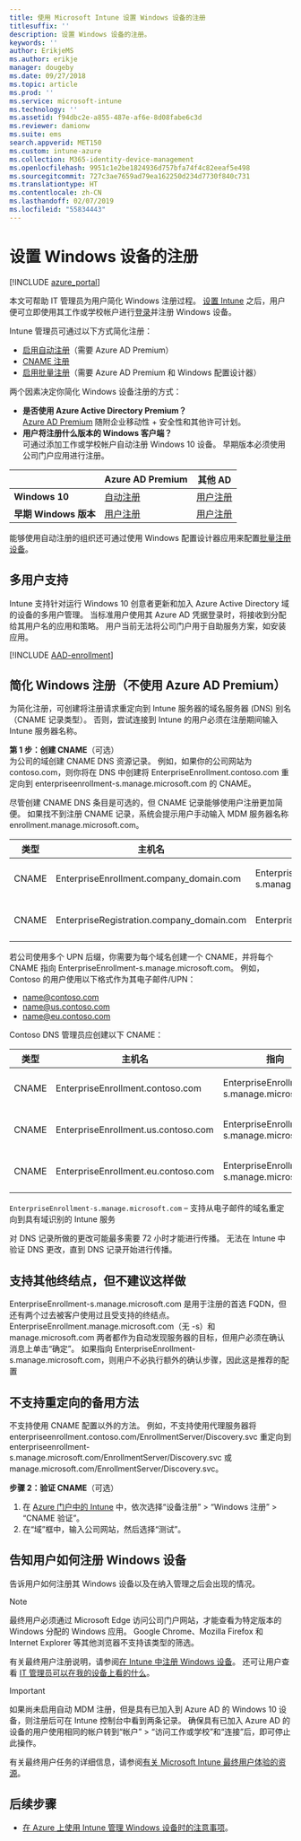 ```yaml
---
title: 使用 Microsoft Intune 设置 Windows 设备的注册
titlesuffix: ''
description: 设置 Windows 设备的注册。
keywords: ''
author: ErikjeMS
ms.author: erikje
manager: dougeby
ms.date: 09/27/2018
ms.topic: article
ms.prod: ''
ms.service: microsoft-intune
ms.technology: ''
ms.assetid: f94dbc2e-a855-487e-af6e-8d08fabe6c3d
ms.reviewer: damionw
ms.suite: ems
search.appverid: MET150
ms.custom: intune-azure
ms.collection: M365-identity-device-management
ms.openlocfilehash: 9951c1e2be1824936d757bfa74f4c82eeaf5e498
ms.sourcegitcommit: 727c3ae7659ad79ea162250d234d7730f840c731
ms.translationtype: HT
ms.contentlocale: zh-CN
ms.lasthandoff: 02/07/2019
ms.locfileid: "55834443"
---
```

# <a name="set-up-enrollment-for-windows-devices"></a>设置 Windows 设备的注册

[!INCLUDE [azure_portal](./includes/azure_portal.md)]

本文可帮助 IT 管理员为用户简化 Windows 注册过程。 [设置 Intune](setup-steps.md) 之后，用户便可立即使用其工作或学校帐户进行[登录](https://docs.microsoft.com/intune-user-help/enroll-your-device-in-intune-windows)并注册 Windows 设备。  

Intune 管理员可通过以下方式简化注册：
- [启用自动注册](#enable-windows-10-automatic-enrollment)（需要 Azure AD Premium）
- [CNAME 注册](#simplify-windows-enrollment-without-azure-ad-premium)
- [启用批量注册](windows-bulk-enroll.md)（需要 Azure AD Premium 和 Windows 配置设计器）

两个因素决定你简化 Windows 设备注册的方式：

- **是否使用 Azure Active Directory Premium？** <br>[Azure AD Premium](https://docs.microsoft.com/azure/active-directory/active-directory-get-started-premium) 随附企业移动性 + 安全性和其他许可计划。
- **用户将注册什么版本的 Windows 客户端？** <br>可通过添加工作或学校帐户自动注册 Windows 10 设备。 早期版本必须使用公司门户应用进行注册。

||**Azure AD Premium**|**其他 AD**|
|----------|---------------|---------------|  
|**Windows 10**|[自动注册](#enable-windows-10-automatic-enrollment) |[用户注册](#enable-windows-enrollment-without-azure-ad-premium)|
|**早期 Windows 版本**|[用户注册](#enable-windows-enrollment-without-azure-ad-premium)|[用户注册](#enable-windows-enrollment-without-azure-ad-premium)|

能够使用自动注册的组织还可通过使用 Windows 配置设计器应用来配置[批量注册设备](windows-bulk-enroll.md)。

## <a name="multi-user-support"></a>多用户支持

Intune 支持针对运行 Windows 10 创意者更新和加入 Azure Active Directory 域的设备的多用户管理。 当标准用户使用其 Azure AD 凭据登录时，将接收到分配给其用户名的应用和策略。 用户当前无法将公司门户用于自助服务方案，如安装应用。

[!INCLUDE [AAD-enrollment](./includes/win10-automatic-enrollment-aad.md)]

## <a name="simplify-windows-enrollment-without-azure-ad-premium"></a>简化 Windows 注册（不使用 Azure AD Premium）
为简化注册，可创建将注册请求重定向到 Intune 服务器的域名服务器 (DNS) 别名（CNAME 记录类型）。 否则，尝试连接到 Intune 的用户必须在注册期间输入 Intune 服务器名称。

**第 1 步：创建 CNAME**（可选）<br>
为公司的域创建 CNAME DNS 资源记录。 例如，如果你的公司网站为 contoso.com，则你将在 DNS 中创建将 EnterpriseEnrollment.contoso.com 重定向到 enterpriseenrollment-s.manage.microsoft.com 的 CNAME。

尽管创建 CNAME DNS 条目是可选的，但 CNAME 记录能够使用户注册更加简便。 如果找不到注册 CNAME 记录，系统会提示用户手动输入 MDM 服务器名称 enrollment.manage.microsoft.com。

|类型|主机名|指向|TTL|
|----------|---------------|---------------|---|
|CNAME|EnterpriseEnrollment.company_domain.com|EnterpriseEnrollment-s.manage.microsoft.com| 1 小时|
|CNAME|EnterpriseRegistration.company_domain.com|EnterpriseRegistration.windows.net|1 小时|

若公司使用多个 UPN 后缀，你需要为每个域名创建一个 CNAME，并将每个 CNAME 指向 EnterpriseEnrollment-s.manage.microsoft.com。 例如，Contoso 的用户使用以下格式作为其电子邮件/UPN：

- name@contoso.com
- name@us.contoso.com
- name@eu.contoso.com

Contoso DNS 管理员应创建以下 CNAME：

|类型|主机名|指向|TTL|  
|----------|---------------|---------------|---|
|CNAME|EnterpriseEnrollment.contoso.com|EnterpriseEnrollment-s.manage.microsoft.com|1 小时|
|CNAME|EnterpriseEnrollment.us.contoso.com|EnterpriseEnrollment-s.manage.microsoft.com|1 小时|
|CNAME|EnterpriseEnrollment.eu.contoso.com|EnterpriseEnrollment-s.manage.microsoft.com| 1 小时|

`EnterpriseEnrollment-s.manage.microsoft.com` – 支持从电子邮件的域名重定向到具有域识别的 Intune 服务

对 DNS 记录所做的更改可能最多需要 72 小时才能进行传播。 无法在 Intune 中验证 DNS 更改，直到 DNS 记录开始进行传播。

## <a name="additional-endpoints-are-supported-but-not-recommended"></a>支持其他终结点，但不建议这样做
EnterpriseEnrollment-s.manage.microsoft.com 是用于注册的首选 FQDN，但还有两个过去被客户使用过且受支持的终结点。 EnterpriseEnrollment.manage.microsoft.com（无 -s）和 manage.microsoft.com 两者都作为自动发现服务器的目标，但用户必须在确认消息上单击“确定”。 如果指向 EnterpriseEnrollment-s.manage.microsoft.com，则用户不必执行额外的确认步骤，因此这是推荐的配置

## <a name="alternate-methods-of-redirection-are-not-supported"></a>不支持重定向的备用方法
不支持使用 CNAME 配置以外的方法。 例如，不支持使用代理服务器将 enterpriseenrollment.contoso.com/EnrollmentServer/Discovery.svc 重定向到 enterpriseenrollment-s.manage.microsoft.com/EnrollmentServer/Discovery.svc 或 manage.microsoft.com/EnrollmentServer/Discovery.svc。

**步骤 2：验证 CNAME**（可选）<br>
1. 在 [Azure 门户中的 Intune](https://aka.ms/intuneportal) 中，依次选择“设备注册” > “Windows 注册” > “CNAME 验证”。
2. 在“域”框中，输入公司网站，然后选择“测试”。

## <a name="tell-users-how-to-enroll-windows-devices"></a>告知用户如何注册 Windows 设备
告诉用户如何注册其 Windows 设备以及在纳入管理之后会出现的情况。

> [!NOTE]
> 最终用户必须通过 Microsoft Edge 访问公司门户网站，才能查看为特定版本的 Windows 分配的 Windows 应用。 Google Chrome、Mozilla Firefox 和 Internet Explorer 等其他浏览器不支持该类型的筛选。

有关最终用户注册说明，请参阅[在 Intune 中注册 Windows 设备](https://docs.microsoft.com/intune-user-help/enroll-your-device-in-intune-windows)。 还可让用户查看 [IT 管理员可以在我的设备上看的什么](https://docs.microsoft.com/intune-user-help/what-can-your-it-administrator-see-when-you-enroll-your-device-in-intune-windows)。

>[!IMPORTANT]
> 如果尚未启用自动 MDM 注册，但是具有已加入到 Azure AD 的 Windows 10 设备，则注册后可在 Intune 控制台中看到两条记录。 确保具有已加入 Azure AD 的设备的用户使用相同的帐户转到“帐户” > “访问工作或学校”和“连接”后，即可停止此操作。 

有关最终用户任务的详细信息，请参阅[有关 Microsoft Intune 最终用户体验的资源](end-user-educate.md)。

## <a name="next-steps"></a>后续步骤

- [在 Azure 上使用 Intune 管理 Windows 设备时的注意事项](intune-legacy-pc-client.md)。
